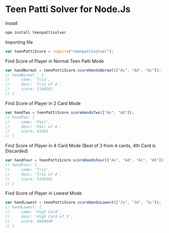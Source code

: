 # Teen Patti Solver for Node.Js


Install
```javascript
npm install teenpattisolver
```


Importing file
```javascript
var teenPattiScore = require("teenpattisolver");
```

Find Score of Player in Normal Teen Patti Mode
```javascript
var handNormal = teenPattiScore.scoreHandsNormal(["As", "Ad", "Ac"]);
// handNormal : {
//     name: 'Trio',
//     desc: 'Trio of A',
//     score: 5140101
// }
```


Find Score of Player in 2 Card Mode
```javascript
var handTwo = teenPattiScore.scoreHandsTwo(["As", "Ad"]);
// handTwo: {
//     name: 'Pair',
//     desc: 'Pair of A',
//     score: 41401
// }
```


Find Score of Player in 4 Card Mode (Best of 3 from 4 cards, 4th Card is Discarded)
```javascript
var handFour = teenPattiScore.scoreHandsFour(["As", "Ad", "Ac", "Ah"]); // Best of 3
// handFour: {
//     name: 'Trio',
//     desc: 'Trio of A',
//     score: 5140101
// }
```


Find Score of Player in Lowest Mode
```javascript
var handLowest = teenPattiScore.scoreHandsLowest(["2s", "3d", "5c"]);
// handLowest: {
//     name: 'High Card',
//     desc: 'High Card of 5',
//     score: 9949698
// }
```



